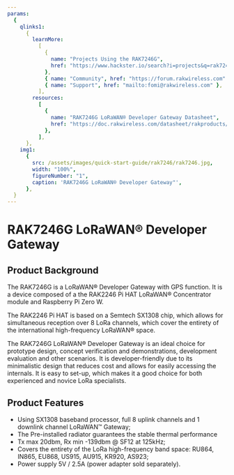 ```yaml
---
params:
  {
    qlinks1:
      {
        learnMore:
          [
            {
              name: "Projects Using the RAK7246G",
              href: "https://www.hackster.io/search?i=projects&q=rak7246g",
            },
            { name: "Community", href: "https://forum.rakwireless.com" },
            { name: "Support", href: "mailto:fomi@rakwireless.com" },
          ],
        resources:
          [
            {
              name: "RAK7246G LoRaWAN® Developer Gateway Datasheet",
              href: "https://doc.rakwireless.com/datasheet/rakproducts/rak7246g-lorawan-developer-gateway-datasheet",
            },
          ],
      },
    img1:
      {
        src: /assets/images/quick-start-guide/rak7246/rak7246.jpg,
        width: "100%",
        figureNumber: "1",
        caption: 'RAK7246G LoRaWAN® Developer Gateway"',
      },
  }
---
```


# RAK7246G LoRaWAN® Developer Gateway

<rk-img :params="$page.frontmatter.params.img1" />

## Product Background

The RAK7246G is a LoRaWAN® Developer Gateway with GPS function. It is a device composed of a the RAK2246 Pi HAT LoRaWAN® Concentrator module and Raspberry Pi Zero W.

The RAK2246 Pi HAT is based on a Semtech SX1308 chip, which allows for simultaneous reception over 8 LoRa channels, which cover the entirety of the international high-frequency LoRaWAN® space.

The RAK7246G LoRaWAN® Developer Gateway is an ideal choice for prototype design, concept verification and demonstrations, development evaluation and other scenarios. It is developer-friendly due to its minimalistic design that reduces cost and allows for easily accessing the internals. It is easy to set-up, which makes it a good choice for both experienced and novice LoRa specialists.

<rk-quick-links :params="$page.frontmatter.params.qlinks1" />

## Product Features

- Using SX1308 baseband processor, full 8 uplink channels and 1 downlink channel LoRaWAN™ Gateway;
- The Pre-installed radiator guarantees the stable thermal performance
- Tx max 20dbm, Rx min -139dbm @ SF12 at 125kHz;
- Covers the entirety of the LoRa high-frequency band space: RU864, IN865, EU868, US915, AU915, KR920, AS923;
- Power supply 5V / 2.5A (power adapter sold separately).
